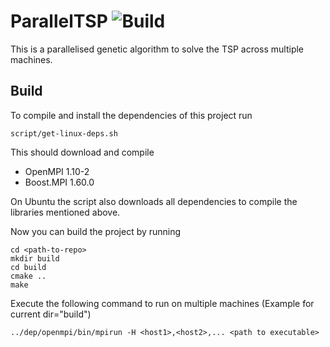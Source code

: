 # ParallelTSP ![Build](https://travis-ci.org/AvS2016/ParallelTSP.svg?branch=master)

This is a parallelised genetic algorithm to solve the TSP across multiple machines.

## Build

To compile and install the dependencies of this project run

```
script/get-linux-deps.sh
```

This should download and compile

* OpenMPI 1.10-2
* Boost.MPI 1.60.0

On Ubuntu the script also downloads all dependencies to compile the libraries mentioned above.

Now you can build the project by running

```
cd <path-to-repo>
mkdir build
cd build
cmake ..
make
```

Execute the following command to run on multiple machines
(Example for current dir="build")
```
../dep/openmpi/bin/mpirun -H <host1>,<host2>,... <path to executable>
```
